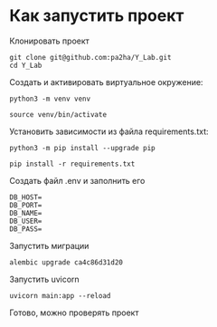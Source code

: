 # Как запустить проект
Клонировать проект
```
git clone git@github.com:pa2ha/Y_Lab.git
cd Y_Lab
```
Cоздать и активировать виртуальное окружение:

```
python3 -m venv venv
```

```
source venv/bin/activate
```

Установить зависимости из файла requirements.txt:

```
python3 -m pip install --upgrade pip
```

```
pip install -r requirements.txt
```

Cоздать файл .env и заполнить его

```
DB_HOST=
DB_PORT=
DB_NAME=
DB_USER=
DB_PASS=
```

Запустить миграции
```
alembic upgrade ca4c86d31d20
```
Запустить uvicorn

```
uvicorn main:app --reload
```
Готово, можно проверять проект
